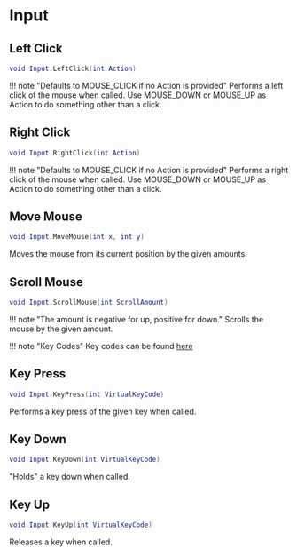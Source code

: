 # Input

## Left Click
```lua
void Input.LeftClick(int Action)
```
!!! note "Defaults to MOUSE_CLICK if no Action is provided"
Performs a left click of the mouse when called. Use MOUSE_DOWN or MOUSE_UP as Action to do something other than a click.

## Right Click
```lua
void Input.RightClick(int Action)
```
!!! note "Defaults to MOUSE_CLICK if no Action is provided"
Performs a right click of the mouse when called. Use MOUSE_DOWN or MOUSE_UP as Action to do something other than a click. 

## Move Mouse
```lua
void Input.MoveMouse(int x, int y)
```
Moves the mouse from its current position by the given amounts.

## Scroll Mouse
```lua
void Input.ScrollMouse(int ScrollAmount)
```
!!! note "The amount is negative for up, positive for down."
Scrolls the mouse by the given amount.


!!! note "Key Codes"
    Key codes can be found [here](https://msdn.microsoft.com/en-us/library/windows/desktop/dd375731)

## Key Press
```lua
void Input.KeyPress(int VirtualKeyCode)
```
Performs a key press of the given key when called.

## Key Down
```lua
void Input.KeyDown(int VirtualKeyCode)
```
"Holds" a key down when called.

## Key Up
```lua
void Input.KeyUp(int VirtualKeyCode)
```
Releases a key when called.